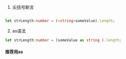 1. 尖括号断言

``` ts

let strLength:number = (<string>someValue).length;
```

2. as语法

``` ts
let strLength:number = (someValue as string ).length;
```

#### **推荐用as**